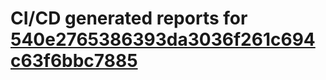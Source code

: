 # CI/CD generated reports for [540e2765386393da3036f261c694c63f6bbc7885](https://github.com/hydephp/develop/commit/540e2765386393da3036f261c694c63f6bbc7885)
